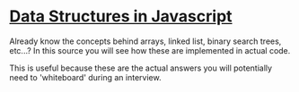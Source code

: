 # [Data Structures in Javascript](http://blog.benoitvallon.com/data-structures-in-javascript/data-structures-in-javascript/)
Already know the concepts behind arrays, linked list, binary search trees, etc...? In this source you will see how these are implemented in actual code.

This is useful because these are the actual answers you will potentially need to 'whiteboard' during an interview.
